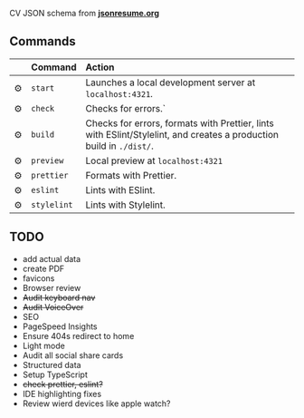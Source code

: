 CV JSON schema from [**jsonresume.org**](https://jsonresume.org/schema/)

## Commands

|     | Command     | Action                                                         |
| :-- | :--------   | :------------------------------------------------------------- |
| ⚙️  | `start`     | Launches a local development server at `localhost:4321`.       |
| ⚙️  | `check`     | Checks for errors.`                                            |
| ⚙️  | `build`     | Checks for errors, formats with Prettier, lints with ESlint/Stylelint, and creates a production build in `./dist/`. |
| ⚙️  | `preview`   | Local preview at `localhost:4321`                              |
| ⚙️  | `prettier`  | Formats with Prettier.                                         |
| ⚙️  | `eslint`    | Lints with ESlint.                                             |
| ⚙️  | `stylelint` | Lints with Stylelint.                                          |

## TODO
- add actual data
- create PDF
- favicons
- Browser review
- ~~Audit keyboard nav~~
- ~~Audit VoiceOver~~
- SEO
- PageSpeed Insights
- Ensure 404s redirect to home
- Light mode
- Audit all social share cards
- Structured data
- Setup TypeScript
- ~~check prettier, eslint?~~
- IDE highlighting fixes
- Review wierd devices like apple watch?

